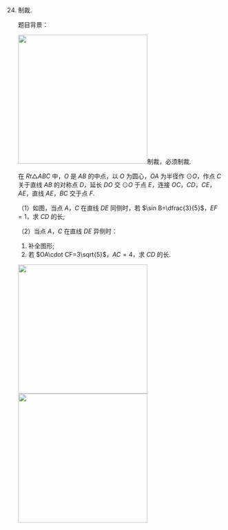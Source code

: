 24. 制裁.
    
    题目背景：
    
    <img src="../制裁.jpg" width="300px"></img>制裁，必须制裁.

    在 $Rt\triangle ABC$ 中，$O$ 是 $AB$ 的中点，以 $O$ 为圆心，$OA$ 为半径作 $\odot O$，作点 $C$ 关于直线 $AB$ 的对称点 $D$，延长 $DO$ 交 $\odot O$ 于点 $E$，连接 $OC$，$CD$，$CE$，$AE$，直线 $AE$，$BC$ 交于点 $F$.

    （1）如图，当点 $A$，$C$ 在直线 $DE$ 同侧时，若 $\sin B=\dfrac{3}{5}$，$EF=1$，求 $CD$ 的长;

    （2）当点 $A$，$C$ 在直线 $DE$ 异侧时：

    1. 补全图形;
    2. 若 $OA\cdot CF=3\sqrt{5}$，$AC=4$，求 $CD$ 的长.

    <img src="../28-1.jpg" width="300px"></img>
    <img src="../28-2.jpg" width="300px"></img>


